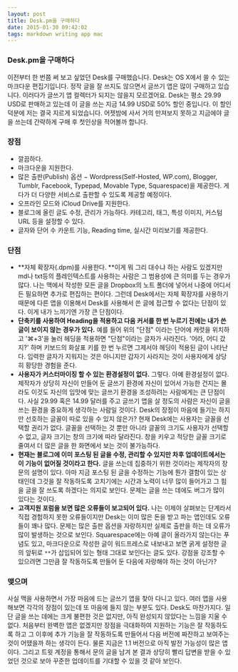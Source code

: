 ```yaml
---
layout: post
title: Desk.pm을 구매하다
date: 2015-01-30 09:42:02
tags: markdown writing app mac
---
```


### Desk.pm을 구매하다﻿

이전부터 한 번쯤 써 보고 싶었던 Desk를 구매했습니다. Desk는 OS X에서 쓸 수 있는 마크다운 편집기입니다. 정작 글을 잘 쓰지도 않으면서 글쓰기 앱은 많이 구매하고 있습니다. 이러다가 글쓰기 앱 컬렉터가 되지는 않을지 모르겠어요. Desk는 평소 29.99 USD로 판매하고 있는데 이 글을 쓰는 지금 14.99 USD로 50% 할인 중입니다. 이 할인 덕분에 저는 결국 지르게 되었습니다. 어젯밤에 사서 거의 만져보지 못하고 지금에야 글을 쓰는데 간략하게 구매 후 첫인상을 적어볼까 합니다.
﻿

### 장점﻿﻿

* 깔끔하다.
* 마크다운을 지원한다.
* 많은 출판(Publish) 옵션 − Wordpress(Self-Hosted, WP.com), Blogger, Tumblr, Facebook, Typepad, Movable Type, Squarespace)을 제공한다. 게다가 더 다양한 서비스로 출판할 수 있도록 제공할 예정이다.
* 오프라인 모드와 iCloud Drive를 지원한다.
* 블로그에 올린 글도 수정, 관리가 가능하다. 카테고리, 태그, 특성 이미지, 커스텀 URL 등을 설정할 수 있다.
* 글자와 단어 수 카운트 기능, Reading time, 실시간 미리보기를 제공한다.

### 단점﻿

* **자체 확장자(.dpm)를 사용한다. **이게 뭐 그리 대수냐 하는 사람도 있겠지만 md나 txt등의 플레인텍스트를 사용하는 사람은 그 범용성에 큰 의미를 두는 경우가 많다. 나는 맥에서 작성한 모든 글을 Dropbox의 노트 폴더에 넣어서 나중에 어디서든 필요하면 추가로 편집하는 편이다. 그런데 Desk에서는 자체 확장자를 사용하기 때문에 다른 앱을 이용해서 Desk를 사용해서 쓴 글에 접근할 수 없다는 단점이 있다. 이게 내가 느끼기엔 가장 큰 단점이다.
* **단축키를 사용하여 Heading을 적용하고 다음 커서를 한 번 누르기 전에는 내가 쓴 글이 보이지 않는 경우가 있다.** 예를 들어 위의 "단점" 이라는 단어에 캐럿을 위치하고 '⌘+3'을 눌러 헤딩을 적용하면 "단점"이라는 글자가 사라진다. '어라, 어디 갔지?' 하며 키보드의 화살표 키를 한 번 누르면 그제서야 헤딩이 적용된 글이 나타난다. 입력한 글자가 지워지는 것은 아니지만 갑자기 사라지는 것이 사용자에게 상당히 황당한 경험을 준다.
* **사용자가 커스터마이징 할 수 있는 환경설정이 없다.** 그렇다. 아예 환경설정이 없다. 제작자가 상당히 자신이 만들어 둔 글쓰기 환경에 자신이 있어서 가능한 건지는 몰라도 이것도 자신의 입맛에 맞는 글쓰기 환경을 조성하려는 사람에게는 큰 단점이다. 사실 29.99 혹은 14.99 달러를 주고 글쓰기 앱을 살 정도의 사람은 자신이 글을 쓰는 환경을 중요하게 생각하는 사람일 것이다. Desk의 장점이 마음에 들기는 하지만 선호하는 글꼴이 따로 있을 수 있지 않은가? 현재 Desk에는 사용자는 글꼴을 선택할 권리가 없다. 글꼴을 선택하는 것 뿐만 아니라 글꼴의 크기도 사용자가 선택할 수 없고, 글자 크기는 창의 크기에 따라 달라진다. 창을 키우고 적당한 글꼴 크기로 줄여서 더 많은 글을 한 화면에서 보는 것이 불가능하다.
* **현재는 블로그에 이미 포스팅 된 글을 수정, 관리할 수 있지만 차후 업데이트에서는 이 기능이 없어질 것이라고 한다.** 글을 쓰는데 집중하기 위한 것이라는 제작자의 장문의 설명이 있다. 아마 지금 포스팅 된 글을 수정하는 기능에 뭔가 결함이 있는 상태인데 그것을 잘 작동하도록 고치기에는 시간과 노력이 너무 많이 들어가고 그 힘을 글을 잘 쓰도록 하겠다는 의지로 보인다. 문제는 글을 쓰는 데에도 버그가 많이 있다는 것이다.
* **고객지원 포럼을 보면 많은 오류들이 보고되어 있다.** 나는 이제야 살펴보는 단계라서 직접 경험하지 못한 오류들이지만 Desk는 이미 많은 돈을 받고 파는 앱인데도 오류들이 꽤나 많다. 문제는 많은 출판 옵션을 자랑하지만 실제로 출판을 하는 데 오류가 많이 발생하는 것으로 보인다. Squarespace에는 아예 글이 올라가지 않는다는 푸념도 있고, 마크다운으로 작성한 글이 워드프레스로 내보내고 보면 굵게 설정한 글의 앞뒤로 `**`가 삽입되어 있는 형태 그대로 보인다는 글도 있다. 강점을 강조할 수 있으려면 그만큼 잘 작동하도록 만들어 둔 다음에 자랑해야 하는 것이 아닌가?

### 맺으며﻿

사실 맥을 사용하면서 가장 마음에 드는 글쓰기 앱을 찾아 다니고 있다. 여러 앱을 사용해보면 각각의 장점이 있는데 또 마음에 들지 않는 부분도 있다. Desk도 마찬가지다. 일단 글을 쓰는 데에는 크게 불편한 것은 없지만, 아직 완성되지 않았다는 느낌을 지울 수 없다. 처음부터 완벽한 앱은 없겠지만 장점을 극대화하여 지원하는 기능은 잘 작동하도록 하고 그 이후에 추가 기능을 잘 작동하도록 만들어서 다음 버전에 짜잔하고 보여주는 것이 어땠을까 하는 생각이 든다. 물론 지금은 1.1 버전으로 아직 발전 가능성이 많은 앱이다. 그리고 트윗 계정을 통해서 문의 글을 남겨 본 결과 상당히 빨리 답변을 받을 수 있었던 것으로 보아 꾸준한 업데이트를 기대할 수 있을 것 같아 보인다.